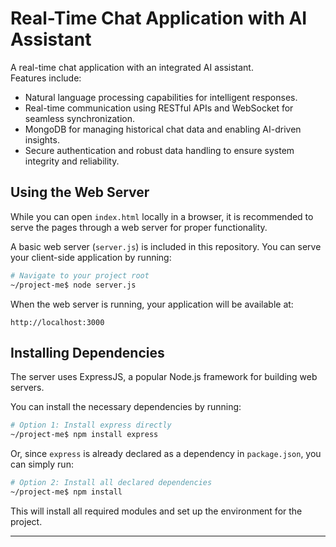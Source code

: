 # Real-Time Chat Application with AI Assistant

A real-time chat application with an integrated AI assistant.  
Features include:
- Natural language processing capabilities for intelligent responses.
- Real-time communication using RESTful APIs and WebSocket for seamless synchronization.
- MongoDB for managing historical chat data and enabling AI-driven insights.
- Secure authentication and robust data handling to ensure system integrity and reliability.

## Using the Web Server

While you can open `index.html` locally in a browser, it is recommended to serve the pages through a web server for proper functionality.

A basic web server (`server.js`) is included in this repository. You can serve your client-side application by running:

```bash
# Navigate to your project root
~/project-me$ node server.js
```

When the web server is running, your application will be available at:

```
http://localhost:3000
```

## Installing Dependencies

The server uses ExpressJS, a popular Node.js framework for building web servers.

You can install the necessary dependencies by running:

```bash
# Option 1: Install express directly
~/project-me$ npm install express
```

Or, since `express` is already declared as a dependency in `package.json`, you can simply run:

```bash
# Option 2: Install all declared dependencies
~/project-me$ npm install
```

This will install all required modules and set up the environment for the project.

---

